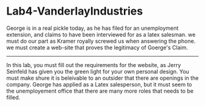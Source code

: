 # Lab4-VanderlayIndustries
George is in a real pickle today, as he has filed for an unemployment extension, and claims to have been interviewed for as a latex salesman. we must do our part as Kramer royally screwed us when answering the phone. we must create a web-site that proves the legitimacy of Goerge's Claim.
 <hr>
In this lab, you must fill out the requirements for the website, as Jerry Seinfeld has given you the green light for your own personal design. You must make shure it is beleivable to an outsider that there are openings in the company. George has applied as a Latex salesperson, but it must seem to the unemployement office that there are many more roles that needs to be filled. 
